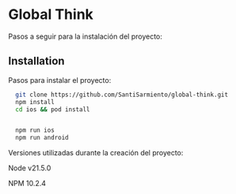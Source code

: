 
# Global Think

Pasos a seguir para la instalación del proyecto:



## Installation

Pasos para instalar el proyecto:

```bash
  git clone https://github.com/SantiSarmiento/global-think.git
  npm install
  cd ios && pod install


  npm run ios
  npm run android
```
    
Versiones utilizadas durante la creación del proyecto:

Node v21.5.0

NPM 10.2.4